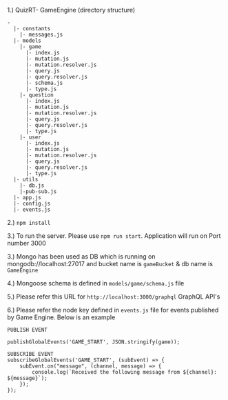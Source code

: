1.) QuizRT- GameEngine (directory structure)
```
-
  |- constants
    |- messages.js
  |- models
    |- game
      |- index.js
      |- mutation.js
      |- mutation.resolver.js
      |- query.js
      |- query.resolver.js
      |- schema.js
      |- type.js
    |- question
      |- index.js
      |- mutation.js
      |- mutation.resolver.js
      |- query.js
      |- query.resolver.js
      |- type.js
    |- user
      |- index.js
      |- mutation.js
      |- mutation.resolver.js
      |- query.js
      |- query.resolver.js
      |- type.js
  |- utils
    |- db.js
    |-pub-sub.js
  |- app.js
  |- config.js
  |- events.js
```

2.) `npm install`

3.) To run the server. Please use `npm run start`. Application will run on Port number 3000

3.) Mongo has been used as DB which is running on mongodb://localhost:27017 and bucket name is `gameBucket` & db name is `GameEngine`

4.) Mongoose schema is defined in `models/game/schema.js` file

5.) Please refer this URL for `http://localhost:3000/graphql` GraphQL API's

6.) Please refer the node key defined in `events.js` file for events published by Game Engine. Below is an example

```
PUBLISH EVENT

publishGlobalEvents('GAME_START', JSON.stringify(game));

SUBSCRIBE EVENT
subscribeGlobalEvents('GAME_START', (subEvent) => {
    subEvent.on("message", (channel, message) => {
        console.log(`Received the following message from ${channel}: ${message}`);
    });
});
```
